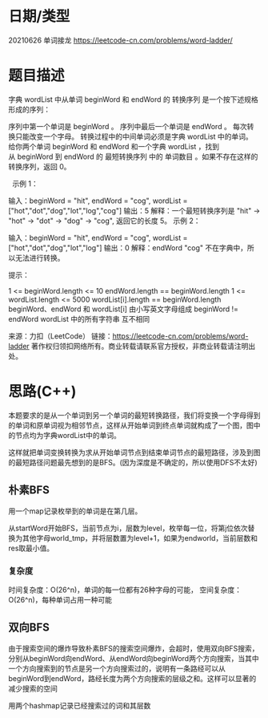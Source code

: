 <!--
 * @Author: baisichen
 * @Date: 2021-04-27 14:19:05
 * @LastEditTime: 2021-06-26 16:26:57
 * @LastEditors: baisichen
 * @Description: 
-->
# 日期/类型
20210626 单词接龙
https://leetcode-cn.com/problems/word-ladder/

# 题目描述
字典 wordList 中从单词 beginWord 和 endWord 的 转换序列 是一个按下述规格形成的序列：

序列中第一个单词是 beginWord 。
序列中最后一个单词是 endWord 。
每次转换只能改变一个字母。
转换过程中的中间单词必须是字典 wordList 中的单词。
给你两个单词 beginWord 和 endWord 和一个字典 wordList ，找到从 beginWord 到 endWord 的 最短转换序列 中的 单词数目 。如果不存在这样的转换序列，返回 0。

 
示例 1：

输入：beginWord = "hit", endWord = "cog", wordList = ["hot","dot","dog","lot","log","cog"]
输出：5
解释：一个最短转换序列是 "hit" -> "hot" -> "dot" -> "dog" -> "cog", 返回它的长度 5。
示例 2：

输入：beginWord = "hit", endWord = "cog", wordList = ["hot","dot","dog","lot","log"]
输出：0
解释：endWord "cog" 不在字典中，所以无法进行转换。
 

提示：

1 <= beginWord.length <= 10
endWord.length == beginWord.length
1 <= wordList.length <= 5000
wordList[i].length == beginWord.length
beginWord、endWord 和 wordList[i] 由小写英文字母组成
beginWord != endWord
wordList 中的所有字符串 互不相同

来源：力扣（LeetCode）
链接：https://leetcode-cn.com/problems/word-ladder
著作权归领扣网络所有。商业转载请联系官方授权，非商业转载请注明出处。

# 思路(C++)
本题要求的是从一个单词到另一个单词的最短转换路径，我们将变换一个字母得到的单词和原单词视为相邻节点，这样从开始单词到终点单词就构成了一个图，图中的节点均为字典wordList中的单词。

这样就把单词变换转换为求从开始单词节点到结束单词节点的最短路径，涉及到图的最短路径问题最先想到的是BFS。(因为深度是不确定的，所以使用DFS不太好)


## 朴素BFS
用一个map记录枚举到的单词是在第几层。

从startWord开始BFS，当前节点为i，层数为level，枚举每一位，将第j位依次替换为其他字母world_tmp，并将层数置为level+1，如果为endworld，当前层数和res取最小值。

### 复杂度
时间复杂度：O(26^n)，单词的每一位都有26种字母的可能，
空间复杂度：O(26^n)，每种单词占用一种可能

## 双向BFS

由于搜索空间的爆炸导致朴素BFS的搜索空间爆炸，会超时，使用双向BFS搜索，分别从beginWord向endWord、从endWord向beginWord两个方向搜索，当其中一个方向搜索到的节点是另一个方向搜索过的，说明有一条路经可以从beginWord到endWord，路经长度为两个方向搜索的层级之和。这样可以显著的减少搜索的空间


用两个hashmap记录已经搜索过的词和其层数